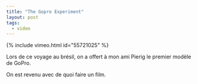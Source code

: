 ```yaml
---
title: "The Gopro Experiment"
layout: post
tags:
  - video
---
```


{% include vimeo.html
    id="55721025"
%}

Lors de ce voyage au brésil, on a offert à mon ami Pierig le premier modèle de GoPro.

On est revenu avec de quoi faire un film.